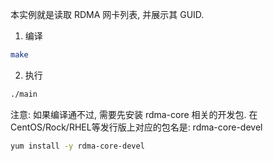 本实例就是读取 RDMA 网卡列表, 并展示其 GUID.

1. 编译

```bash
make
```

2. 执行

```bash
./main
```

注意: 如果编译通不过, 需要先安装 rdma-core 相关的开发包.
在 CentOS/Rock/RHEL等发行版上对应的包名是: rdma-core-devel

```bash
yum install -y rdma-core-devel
```
